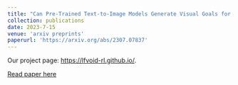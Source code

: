 ```yaml
---
title: "Can Pre-Trained Text-to-Image Models Generate Visual Goals for Reinforcement Learning?"
collection: publications
date: 2023-7-15
venue: 'arxiv preprints'
paperurl: 'https://arxiv.org/abs/2307.07837'
---
```

Our project page: https://lfvoid-rl.github.io/.

[Read paper here]('https://arxiv.org/abs/2307.07837')